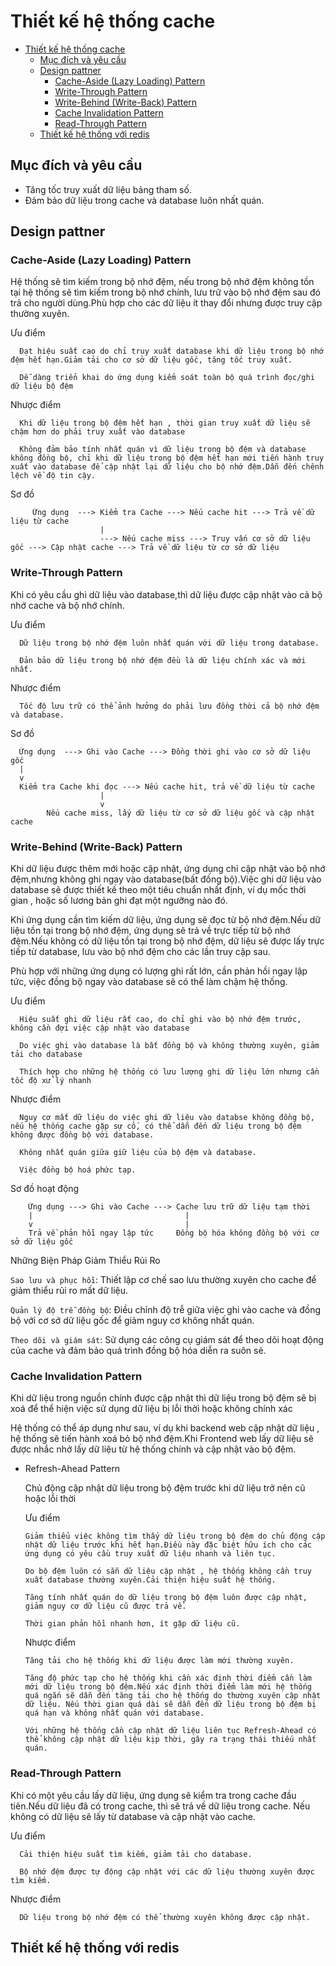 # Thiết kế  hệ thống cache

- [Thiết kế  hệ thống cache](#thiết-kế--hệ-thống-cache)
  - [Mục đích và yêu cầu](#mục-đích-và-yêu-cầu)
  - [Design pattner](#design-pattner)
    - [Cache-Aside (Lazy Loading) Pattern](#cache-aside-lazy-loading-pattern)
    - [Write-Through Pattern](#write-through-pattern)
    - [Write-Behind (Write-Back) Pattern](#write-behind-write-back-pattern)
    - [Cache Invalidation Pattern](#cache-invalidation-pattern)
    - [Read-Through Pattern](#read-through-pattern)
  - [Thiết kế hệ thống với redis](#thiết-kế-hệ-thống-với-redis)


## Mục đích và yêu cầu

- Tăng tốc truy xuất dữ liệu bảng tham số.
- Đảm bảo dữ liệu trong cache và database luôn nhất quán.

## Design pattner

### Cache-Aside (Lazy Loading) Pattern
  
  Hệ thống sẽ tìm kiếm  trong bộ nhớ đệm, nếu trong bộ nhớ đệm không tồn tại hệ thống sẽ tìm kiếm trong bộ nhớ chính, lưu trữ vào bộ nhớ đệm sau đó trả cho người dùng.Phù hợp cho các dữ liệu ít thay đổi nhưng được truy cập thường xuyên.

  Ưu điểm

      Đạt hiệu suất cao do chỉ truy xuất database khi dữ liệu trong bộ nhớ đệm hết hạn.Giảm tải cho cơ sở dữ liệu gốc, tăng tốc truy xuất.

      Dễ dàng triển khai do ứng dụng kiểm soát toàn bộ quá trình đọc/ghi dữ liệu bộ đệm

  Nhược điểm

      Khi dữ liệu trong bộ đệm hết hạn , thời gian truy xuất dữ liệu sẽ chậm hơn do phải truy xuất vào database

      Không đảm bảo tính nhất quán vì dữ liệu trong bộ đệm và database không đồng bộ, chỉ khi dữ liệu trong bộ đệm hết hạn mới tiến hành truy xuất vào database để cập nhật lại dữ liệu cho bộ nhớ đệm.Dẫn đến chênh lệch về độ tin cậy.

  Sơ đồ

         Ứng dụng  ---> Kiểm tra Cache ---> Nếu cache hit ---> Trả về dữ liệu từ cache
                        |
                        ---> Nếu cache miss ---> Truy vấn cơ sở dữ liệu gốc ---> Cập nhật cache ---> Trả về dữ liệu từ cơ sở dữ liệu


### Write-Through Pattern

  Khi có yêu cầu ghi dữ liệu vào database,thì dữ liệu được cập nhật vào cả bộ nhớ cache và bộ nhớ chính.

  Ưu điểm

      Dữ liệu trong bộ nhớ đệm luôn nhất quán với dữ liệu trong database.

      Đản bảo dữ liệu trong bộ nhớ đệm đều là dữ liệu chính xác và mới nhất.

  Nhược điểm

      Tốc độ lưu trữ có thể ảnh hưởng do phải lưu đồng thời cả bộ nhớ đệm và database.

  Sơ đồ

      Ứng dụng  ---> Ghi vào Cache ---> Đồng thời ghi vào cơ sở dữ liệu gốc
      |
      v
      Kiểm tra Cache khi đọc ---> Nếu cache hit, trả về dữ liệu từ cache
                        |
                        v
            Nếu cache miss, lấy dữ liệu từ cơ sở dữ liệu gốc và cập nhật cache


### Write-Behind (Write-Back) Pattern
  
  Khi dữ liệu được thêm mới hoặc cập nhật, ứng dụng chỉ cập nhật vào bộ nhớ đệm,nhưng không ghi ngay vào database(bất đồng bộ).Việc ghi dữ liệu vào database sẽ được thiết kế theo một tiêu chuẩn nhất định, ví dụ mốc thời gian , hoặc số lương bản ghi đạt một ngưỡng nào đó.

  Khi ứng dụng cần tìm kiếm dữ liệu, ứng dụng sẽ đọc từ bộ nhớ đệm.Nếu dữ liệu tồn tại trong bộ nhớ đệm, ứng dụng sẽ trả về trực tiếp từ bộ nhớ đệm.Nếu không có dữ liệu tồn tại trong bộ nhớ đệm, dữ liệu sẽ được lấy trực tiếp từ database, lưu vào bộ nhớ đệm cho các lần truy cập sau.

  Phù hợp với những ứng dụng có lượng ghi rất lớn, cần phản hồi ngay lập tức, việc đồng bộ ngay vào database sẽ có thể làm chậm hệ thống.

  Ưu điểm

      Hiệu suất ghi dữ liệu rất cao, do chỉ ghi vào bộ nhớ đệm trước, không cần đợi việc cập nhật vào database

      Do việc ghi vào database là bất đồng bộ và không thường xuyên, giảm tải cho database

      Thích hợp cho những hệ thống có lưu lượng ghi dữ liệu lớn nhưng cần tốc độ xử lý nhanh

  Nhược điểm

      Nguy cơ mất dữ liệu do việc ghi dữ liệu vào databse không đồng bộ, nếu hệ thống cache gặp sự cố, có thể dẫn đến dữ liệu trong bộ đệm không được đồng bộ với database.

      Không nhất quán giữa giữ liệu của bộ đệm và database.

      Việc đồng bộ hoá phức tạp. 

  Sơ đồ  hoạt động 

        Ứng dụng ---> Ghi vào Cache ---> Cache lưu trữ dữ liệu tạm thời
        |                                  |
        v                                  |
        Trả về phản hồi ngay lập tức     Đồng bộ hóa không đồng bộ với cơ sở dữ liệu gốc

  Những Biện Pháp Giảm Thiểu Rủi Ro

  `Sao lưu và phục hồi`: Thiết lập cơ chế sao lưu thường xuyên cho cache để giảm thiểu rủi ro mất dữ liệu.

  `Quản lý độ trễ đồng bộ`: Điều chỉnh độ trễ giữa việc ghi vào cache và đồng bộ với cơ sở dữ liệu gốc để giảm nguy cơ không nhất quán.

  `Theo dõi và giám sát`: Sử dụng các công cụ giám sát để theo dõi hoạt động của cache và đảm bảo quá trình đồng bộ hóa diễn ra suôn sẻ.

### Cache Invalidation Pattern

  Khi dữ liệu trong nguồn chính được cập nhật thì dữ liệu trong bộ đệm sẽ bị xoá để thể hiện việc sử dụng dữ liệu bị lỗi thời hoặc không chính xác

  Hệ thống có thể áp dụng như sau, ví dụ khi backend web cập nhật dữ liệu , hệ thống sẽ tiến hành xoá bỏ bộ nhớ đệm.Khi Frontend web lấy dữ liệu sẽ được nhắc nhở lấy dữ liệu từ hệ thống chính và cập nhật vào bộ đệm.

- Refresh-Ahead Pattern

  Chủ động cập nhật dữ liệu trong bộ đệm trước khi dữ liệu trở nên cũ hoặc lỗi thời 

  Ưu điểm  

      Giảm thiểu việc không tìm thấy dữ liệu trong bộ đệm do chủ động cập nhật dữ liệu trước khi hết hạn.Điều này đặc biệt hữu ích cho các ứng dụng có yêu cầu truy xuất dữ liệu nhanh và liên tục.

      Do bộ đệm luôn có sẵn dữ liệu cập nhật , hệ thống không cần truy xuất database thường xuyên.Cải thiện hiệu suất hệ thống.

      Tăng tính nhất quán do dữ liệu trong bộ đệm luôn được cập nhật, giảm nguy cơ dữ liệu cũ được trả về.

      Thời gian phản hồi nhanh hơn, ít gặp dữ liệu cũ.

  Nhược điểm

      Tăng tải cho hệ thống khi dữ liệu được làm mới thường xuyên.

      Tăng độ phức tạp cho hệ thống khi cần xác định thời điểm cần làm mới dữ liệu trong bộ đệm.Nếu xác định thời điểm làm mới hệ thống quá ngắn sẽ dẫn đến tăng tải cho hệ thống do thường xuyên cập nhật dữ liệu. Nếu thời gian quá dài sẽ dẫn đến dữ liệu trong bộ đệm bị quá hạn và không nhất quán với database.

      Với những hệ thống cần cập nhật dữ liệu liên tục Refresh-Ahead có thể không cập nhật dữ liệu kịp thời, gây ra trạng thái thiếu nhất quán.

### Read-Through Pattern

  Khi có một yêu cầu lấy dữ liệu, ứng dụng sẽ kiểm tra trong cache đầu tiên.Nếu dữ liệu đã có trong cache, thì sẽ trả về dữ liệu trong cache. Nếu không có dữ liệu sẽ lấy từ database và cập nhật vào cache.

  Ưu điểm

      Cải thiện hiệu suất tìm kiếm, giảm tải cho database.

      Bộ nhớ đệm được tự động cập nhật với các dữ liệu thường xuyên được tìm kiếm.

  Nhược điểm

      Dữ liệu trong bộ nhớ đệm có thể thường xuyên không được cập nhật.

## Thiết kế hệ thống với redis
